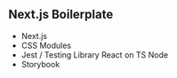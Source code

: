 ## Next.js Boilerplate

- Next.js
- CSS Modules
- Jest / Testing Library React on TS Node
- Storybook
